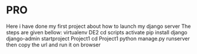 # PRO
Here i have done my first project about how to launch my django server 
The steps are given bellow:
virtualenv DE2
cd scripts
activate
pip install django
django-admin startproject Project1
cd Project1
python manage.py runserver
then copy the url and run it on browser
